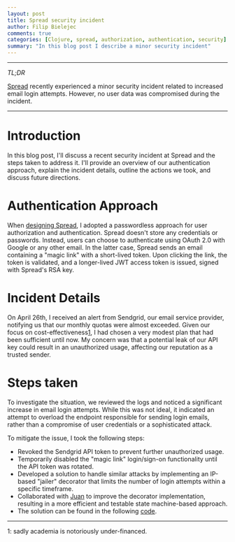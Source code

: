 ```yaml
---
layout: post
title: Spread security incident
author: Filip Bielejec
comments: true
categories: [Clojure, spread, authorization, authentication, security]
summary: "In this blog post I describe a minor security incident"
---
```


---
*TL;DR*

[Spread](https://spreadviz.org/) recently experienced a minor security incident related to increased email login attempts.
However, no user data was compromised during the incident.

---

# <a name="intro"/> Introduction

In this blog post, I'll discuss a recent security incident at Spread and the steps taken to address it.
I'll provide an overview of our authentication approach, explain the incident details, outline the actions we took, and discuss future directions.

# <a name="auth"/> Authentication Approach

When [designing Spread](https://www.blog.nodrama.io/spread/), I adopted a passwordless approach for user authorization and authentication.
Spread doesn't store any  credentials or passwords.
Instead, users can choose to authenticate using OAuth 2.0 with Google or any other email.
In the latter case, Spread sends an email containing a "magic link" with a short-lived token.
Upon clicking the link, the token is validated, and a longer-lived JWT access token is issued, signed with Spread's RSA key.

# <a name="details"/> Incident Details

On April 26th, I received an alert from Sendgrid, our email service provider, notifying us that our monthly quotas were almost exceeded.
Given our focus on cost-effectiveness<sup>[1](#footnote1)</sup>, I had chosen a very modest plan that had been sufficient until now.
My concern was that a potential leak of our API key could result in an unauthorized usage, affecting our reputation as a trusted sender.

# <a name="steps"/> Steps taken

To investigate the situation, we reviewed the logs and noticed a significant increase in email login attempts.
While this was not ideal, it indicated an attempt to overload the endpoint responsible for sending login emails, rather than a compromise of user credentials or a sophisticated attack.

To mitigate the issue, I took the following steps:

* Revoked the Sendgrid API token to prevent further unauthorized usage.
* Temporarily disabled the "magic link" login/sign-on functionality until the API token was rotated.
* Developed a solution to handle similar attacks by implementing an IP-based "jailer" decorator that limits the number of login attempts within a specific timeframe.
* Collaborated with [Juan](https://github.com/jpmonettas?tab=repositories) to improve the decorator implementation, resulting in a more efficient and testable state machine-based approach.
* The solution can be found in the following [code](https://github.com/phylogeography/spread/blob/5964d016665270d960e94a193b44f5dff75578b1/src/clj/api/server.clj#L33-L78).

---
<a name="footnote1">1</a>: sadly academia is notoriously under-financed.
